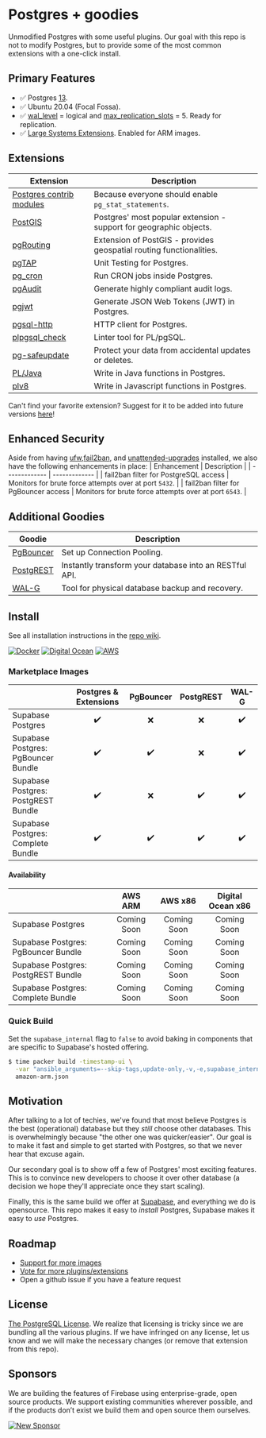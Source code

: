 # Postgres + goodies

Unmodified Postgres with some useful plugins. Our goal with this repo is not to modify Postgres, but to provide some of the most common extensions with a one-click install.

## Primary Features
- ✅ Postgres [13](https://www.postgresql.org/about/news/postgresql-13-released-2077/).
- ✅ Ubuntu 20.04 (Focal Fossa).
- ✅ [wal_level](https://www.postgresql.org/docs/current/runtime-config-wal.html) = logical and [max_replication_slots](https://www.postgresql.org/docs/current/runtime-config-replication.html) = 5. Ready for replication.
- ✅ [Large Systems Extensions](https://github.com/aws/aws-graviton-getting-started#building-for-graviton-and-graviton2). Enabled for ARM images.

## Extensions 
| Extension | Description |
| ------------- | ------------- |
| [Postgres contrib modules](https://www.postgresql.org/docs/current/contrib.html) | Because everyone should enable `pg_stat_statements`. |
| [PostGIS](https://postgis.net/) | Postgres' most popular extension - support for geographic objects. |
| [pgRouting](https://pgrouting.org/) | Extension of PostGIS - provides geospatial routing functionalities. |
| [pgTAP](https://pgtap.org/) | Unit Testing for Postgres. |
| [pg_cron](https://github.com/citusdata/pg_cron) | Run CRON jobs inside Postgres. |
| [pgAudit](https://www.pgaudit.org/) | Generate highly compliant audit logs. |
| [pgjwt](https://github.com/michelp/pgjwt) | Generate JSON Web Tokens (JWT) in Postgres. |
| [pgsql-http](https://github.com/pramsey/pgsql-http) | HTTP client for Postgres. |
| [plpgsql_check](https://github.com/okbob/plpgsql_check) | Linter tool for PL/pgSQL. |
| [pg-safeupdate](https://github.com/eradman/pg-safeupdate) | Protect your data from accidental updates or deletes. |
| [PL/Java](https://github.com/tada/pljava) | Write in Java functions in Postgres. |
| [plv8](https://github.com/plv8/plv8) | Write in Javascript functions in Postgres. |

Can't find your favorite extension? Suggest for it to be added into future versions [here](https://github.com/supabase/supabase/discussions/679)!

## Enhanced Security
Aside from having [ufw](https://help.ubuntu.com/community/UFW),[fail2ban](https://www.fail2ban.org/wiki/index.php/Main_Page), and [unattended-upgrades](https://wiki.debian.org/UnattendedUpgrades) installed, we also have the following enhancements in place: 
| Enhancement | Description |
| ------------- | ------------- |
| fail2ban filter for PostgreSQL access | Monitors for brute force attempts over at port `5432`. |
| fail2ban filter for PgBouncer access | Monitors for brute force attempts over at port `6543`. |

## Additional Goodies
| Goodie | Description |
| ------------- | ------------- |
| [PgBouncer](https://postgis.net/) | Set up Connection Pooling. |
| [PostgREST](https://postgrest.org/en/stable/) | Instantly transform your database into an RESTful API. |
| [WAL-G](https://github.com/wal-g/wal-g#wal-g) | Tool for physical database backup and recovery. |

## Install

See all installation instructions in the [repo wiki](https://github.com/supabase/postgres/wiki).

[![Docker](https://github.com/supabase/postgres/blob/master/docs/img/docker.png)](https://github.com/supabase/postgres/wiki/Docker)
[![Digital Ocean](https://github.com/supabase/postgres/blob/master/docs/img/digital-ocean.png)](https://github.com/supabase/postgres/wiki/Digital-Ocean)
[![AWS](https://github.com/supabase/postgres/blob/master/docs/img/aws.png)](https://github.com/supabase/postgres/wiki/AWS-EC2)

### Marketplace Images
|   | Postgres & Extensions | PgBouncer | PostgREST | WAL-G |
|---|:---:|:---:|:---:|:---:|
| Supabase Postgres |  ✔️   | ❌    | ❌   |  ✔️   |
| Supabase Postgres: PgBouncer Bundle  |  ✔️   |  ✔️  | ❌    |   ✔️ |
| Supabase Postgres: PostgREST Bundle |  ✔️   |  ❌  |  ✔️   |   ✔️ |
| Supabase Postgres: Complete Bundle |  ✔️  |  ✔️   | ✔️   | ✔️   |

#### Availability
|   | AWS ARM | AWS x86 | Digital Ocean x86 |
|---|:---:|:---:|:---:|
| Supabase Postgres | Coming Soon | Coming Soon | Coming Soon |
| Supabase Postgres: PgBouncer Bundle  | Coming Soon | Coming Soon | Coming Soon |
| Supabase Postgres: PostgREST Bundle | Coming Soon | Coming Soon | Coming Soon |
| Supabase Postgres: Complete Bundle | Coming Soon | Coming Soon | Coming Soon |

### Quick Build

Set the `supabase_internal` flag to `false` to avoid baking in components that are specific to Supabase's hosted offering.

```bash
$ time packer build -timestamp-ui \
  -var "ansible_arguments=--skip-tags,update-only,-v,-e,supabase_internal='false'" \
  amazon-arm.json
```

## Motivation

After talking to a lot of techies, we've found that most believe Postgres is the best (operational) database but they _still_ choose other databases. This is overwhelmingly because "the other one was quicker/easier". Our goal is to make it fast and simple to get started with Postgres, so that we never hear that excuse again.

Our secondary goal is to show off a few of Postgres' most exciting features. This is to convince new developers to choose it over other database (a decision we hope they'll appreciate once they start scaling).

Finally, this is the same build we offer at [Supabase](https://supabase.io), and everything we do is opensource. This repo makes it easy to _install_ Postgres, Supabase makes it easy to _use_ Postgres.

## Roadmap

- [Support for more images](https://github.com/supabase/postgres/issues/4)
- [Vote for more plugins/extensions](https://github.com/supabase/postgres/issues/5)
- Open a github issue if you have a feature request

## License

[The PostgreSQL License](https://opensource.org/licenses/postgresql). We realize that licensing is tricky since we are bundling all the various plugins. If we have infringed on any license, let us know and we will make the necessary changes (or remove that extension from this repo).

## Sponsors

We are building the features of Firebase using enterprise-grade, open source products. We support existing communities wherever possible, and if the products don’t exist we build them and open source them ourselves.

[![New Sponsor](https://user-images.githubusercontent.com/10214025/90518111-e74bbb00-e198-11ea-8f88-c9e3c1aa4b5b.png)](https://github.com/sponsors/supabase)
